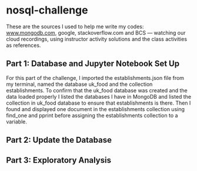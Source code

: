 # nosql-challenge
These are the sources I used to help me write my codes: www.mongodb.com, google, stackoverflow.com and BCS — watching our cloud recordings, using instructor activity solutions and the class activities as references.

## Part 1: Database and Jupyter Notebook Set Up
For this part of the challenge, I imported the establishments.json file from my terminal, named the database uk_food and the collection establishments. To confirm that the uk_food database was created and the data loaded properly I listed the databases I have in MongoDB and listed the collection in uk_food database to ensure that establishments is there. Then I found and displayed one document in the establishments collection using find_one and pprint before assigning the establishments collection to a variable.

## Part 2: Update the Database

## Part 3: Exploratory Analysis
